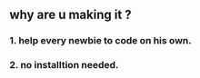 ## why are u making it ? 
### 1. help every newbie to code on his own.
### 2. no installtion needed.
